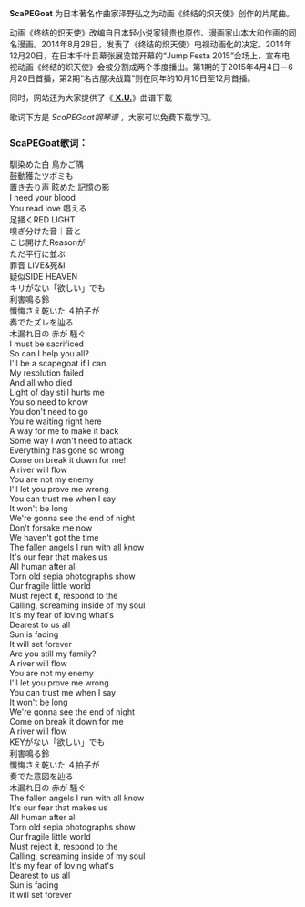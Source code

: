 

**ScaPEGoat** 为日本著名作曲家泽野弘之为动画《终结的炽天使》创作的片尾曲。

动画《终结的炽天使》改编自日本轻小说家镜贵也原作、漫画家山本大和作画的同名漫画。2014年8月28日，发表了《终结的炽天使》电视动画化的决定。2014年12月20日，在日本千叶县幕张展览馆开幕的“Jump
Festa
2015”会场上，宣布电视动画《终结的炽天使》会被分割成两个季度播出。第1期的于2015年4月4日－6月20日首播，第2期“名古屋决战篇”则在同年的10月10日至12月首播。

同时，网站还为大家提供了《[ **X.U.**](Music-6123-X-U--终结的炽天使主题曲.html "X.U.")》曲谱下载

歌词下方是 _ScaPEGoat钢琴谱_ ，大家可以免费下载学习。

### ScaPEGoat歌词：

馴染めた白 鳥かご隅  
鼓動獲たツボミも  
置き去り声 眩めた 記憶の影  
I need your blood  
You read love 唱える  
足掻くRED LIGHT  
嗅ぎ分けた音｜音と  
こじ開けたReasonが  
ただ平行に並ぶ  
罪音 LIVE&死&I  
疑似SIDE HEAVEN  
キリがない「欲しい」でも  
利害鳴る鈴  
懺悔さえ乾いた ４拍子が  
奏でたズレを辿る  
木漏れ日の 赤が 騒ぐ  
I must be sacrificed  
So can I help you all?  
I'll be a scapegoat if I can  
My resolution failed  
And all who died  
Light of day still hurts me  
You so need to know  
You don't need to go  
You're waiting right here  
A way for me to make it back  
Some way I won't need to attack  
Everything has gone so wrong  
Come on break it down for me!  
A river will flow  
You are not my enemy  
I'll let you prove me wrong  
You can trust me when I say  
It won't be long  
We're gonna see the end of night  
Don't forsake me now  
We haven't got the time  
The fallen angels I run with all know  
It's our fear that makes us  
All human after all  
Torn old sepia photographs show  
Our fragile little world  
Must reject it, respond to the  
Calling, screaming inside of my soul  
It's my fear of loving what's  
Dearest to us all  
Sun is fading  
It will set forever  
Are you still my family?  
A river will flow  
You are not my enemy  
I'll let you prove me wrong  
You can trust me when I say  
It won't be long  
We're gonna see the end of night  
Come on break it down for me  
A river will flow  
KEYがない「欲しい」でも  
利害鳴る鈴  
懺悔さえ乾いた ４拍子が  
奏でた意図を辿る  
木漏れ日の 赤が 騒ぐ  
The fallen angels I run with all know  
It's our fear that makes us  
All human after all  
Torn old sepia photographs show  
Our fragile little world  
Must reject it, respond to the  
Calling, screaming inside of my soul  
It's my fear of loving what's  
Dearest to us all  
Sun is fading  
It will set forever

